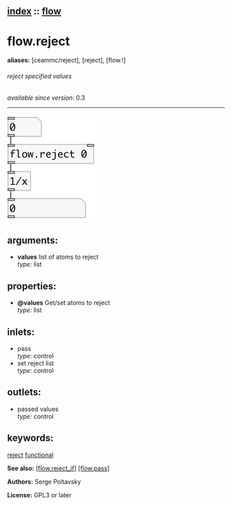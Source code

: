 [index](index.html) :: [flow](category_flow.html)
---

# flow.reject
**aliases:** [ceammc/reject], [reject], [flow.!]


###### reject specified values

*available since version:* 0.3

---




[![example](../examples/img/flow.reject.jpg)](../examples/pd/flow.reject.pd)



## arguments:

* **values**
list of atoms to reject<br>
_type:_ list<br>





## properties:

* **@values** 
Get/set atoms to reject<br>
_type:_ list<br>



## inlets:

* pass<br>
_type:_ control
* set reject list<br>
_type:_ control



## outlets:

* passed values<br>
_type:_ control



## keywords:

[reject](keywords/reject.html)
[functional](keywords/functional.html)



**See also:**
[\[flow.reject_if\]](flow.reject_if.html)
[\[flow.pass\]](flow.pass.html)




**Authors:** Serge Poltavsky




**License:** GPL3 or later






